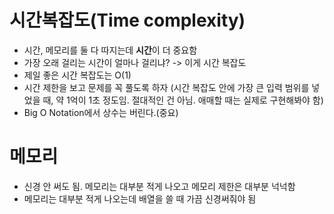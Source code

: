 # 시간복잡도(Time complexity)
* 시간, 메모리를 둘 다 따지는데 **시간**이 더 중요함
* 가장 오래 걸리는 시간이 얼마나 걸리냐? -> 이게 시간 복잡도
* 제일 좋은 시간 복잡도는 O(1)
* 시간 제한을 보고 문제를 꼭 풀도록 하자 (시간 복잡도 안에 가장 큰 입력 범위를 넣었을 때, 약 1억이 1초 정도임. 절대적인 건 아님. 애매할 때는 실제로 구현해봐야 함)
* Big O Notation에서 상수는 버린다.(중요)

# 메모리
* 신경 안 써도 됨. 메모리는 대부분 적게 나오고 메모리 제한은 대부분 넉넉함
* 메모리는 대부분 적게 나오는데 배열을 쓸 때 가끔 신경써줘야 됨